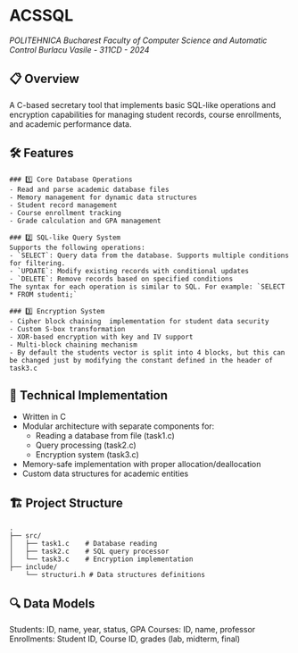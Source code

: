 # ACSSQL
*POLITEHNICA Bucharest*
*Faculty of Computer Science and Automatic Control*
*Burlacu Vasile - 311CD - 2024*

## 📋 Overview
A C-based secretary tool that implements basic SQL-like operations and encryption capabilities for managing student records, course enrollments, and academic performance data.

## 🛠️ Features

	### 1️⃣ Core Database Operations
	- Read and parse academic database files
	- Memory management for dynamic data structures
	- Student record management
	- Course enrollment tracking
	- Grade calculation and GPA management

	### 2️⃣ SQL-like Query System
	Supports the following operations:
	- `SELECT`: Query data from the database. Supports multiple conditions for filtering.
	- `UPDATE`: Modify existing records with conditional updates
	- `DELETE`: Remove records based on specified conditions
	The syntax for each operation is similar to SQL. For example: `SELECT * FROM studenti;`

	### 3️⃣ Encryption System
	- Cipher block chaining  implementation for student data security
	- Custom S-box transformation
	- XOR-based encryption with key and IV support
	- Multi-block chaining mechanism
	- By default the students vector is split into 4 blocks, but this can be changed just by modifying the constant defined in the header of task3.c

## 🔧 Technical Implementation
- Written in C
- Modular architecture with separate components for:
  - Reading a database from file (task1.c)
  - Query processing (task2.c)
  - Encryption system (task3.c)
- Memory-safe implementation with proper allocation/deallocation
- Custom data structures for academic entities

## 🏗️ Project Structure
```
.
├── src/
│   ├── task1.c    # Database reading
│   ├── task2.c    # SQL query processor
│   └── task3.c    # Encryption implementation
├── include/
    └── structuri.h # Data structures definitions
```
## 🔍 Data Models
Students: ID, name, year, status, GPA
Courses: ID, name, professor
Enrollments: Student ID, Course ID, grades (lab, midterm, final)
